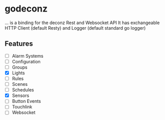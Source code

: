 # godeconz

... is a binding for the deconz Rest and Websocket API
It has exchangeable HTTP Client (default Resty) and Logger (default standard go logger)

## Features
- [ ] Alarm Systems 
- [ ] Configuration 
- [ ] Groups 
- [x] Lights 
- [ ] Rules 
- [ ] Scenes 
- [ ] Schedules 
- [x] Sensors
- [ ] Button Events
- [ ] Touchlink
- [ ] Websocket